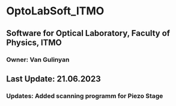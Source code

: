 # OptoLabSoft_ITMO
## Software for Optical Laboratory, Faculty of Physics, ITMO 
### Owner: Van Gulinyan

## Last Update: 21.06.2023
### Updates: Added scanning programm for Piezo Stage
